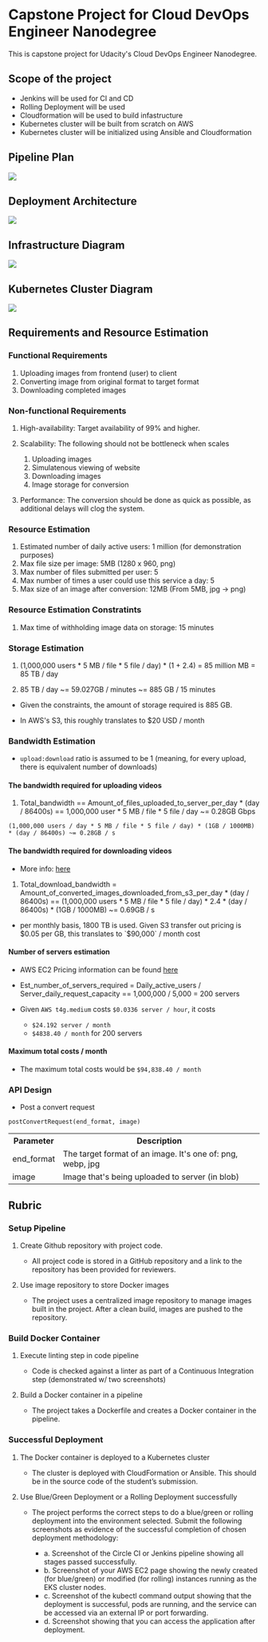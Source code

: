 # Capstone Project for Cloud DevOps Engineer Nanodegree

This is capstone project for Udacity's Cloud DevOps Engineer Nanodegree. 

## Scope of the project

- Jenkins will be used for CI and CD
- Rolling Deployment will be used
- Cloudformation will be used to build infastructure
- Kubernetes cluster will be built from scratch on AWS
- Kubernetes cluster will be initialized using Ansible and Cloudformation

## Pipeline Plan

<img src="https://user-images.githubusercontent.com/6856382/219821091-e647fe37-0c6f-40ec-a483-2ee99b91ae1d.png"/>

## Deployment Architecture

<img src="https://user-images.githubusercontent.com/6856382/226086046-10f2ec21-c2fb-418d-aa1b-48557938969d.jpeg">

## Infrastructure Diagram

<img src="https://user-images.githubusercontent.com/6856382/228092797-ffde2b62-2673-4e2a-a915-fc171d2d665b.jpeg"/> 

## Kubernetes Cluster Diagram

<img src="https://user-images.githubusercontent.com/6856382/228103460-aa26c2a0-324a-4515-9112-b2f02f675b24.jpeg"/>

## Requirements and Resource Estimation

### Functional Requirements
1. Uploading images from frontend (user) to client
2. Converting image from original format to target format
3. Downloading completed images

### Non-functional Requirements
1. High-availability: Target availability of 99% and higher.
2. Scalability: The following should not be bottleneck when scales
    1. Uploading images
    2. Simulatenous viewing of website
    3. Downloading images
    4. Image storage for conversion 

3. Performance: The conversion should be done as quick as possible, as additional delays will clog the system.

### Resource Estimation
1. Estimated number of daily active users: 1 million (for demonstration purposes)
2. Max file size per image: 5MB (1280 x 960, png)
3. Max number of files submitted per user: 5
4. Max number of times a user could use this service a day: 5
5. Max size of an image after conversion: 12MB (From 5MB, jpg -> png)

### Resource Estimation Constratints

1. Max time of withholding image data on storage: 15 minutes

### Storage Estimation
1. (1,000,000 users * 5 MB / file * 5 file / day) * (1 + 2.4) = 85 million MB = 85 TB / day

2. 85 TB / day ~= 59.027GB / minutes ~= 885 GB / 15 minutes

- Given the constraints, the amount of storage required is 885 GB.

- In AWS's S3, this roughly translates to $20 USD / month

### Bandwidth Estimation

- `upload:download` ratio is assumed to be 1 (meaning, for every upload, there is equivalent number of downloads)

#### The bandwidth required for uploading videos

1. Total_bandwidth == Amount_of_files_uploaded_to_server_per_day * (day / 86400s) ==  1,000,000 user * 5 MB / file * 5 file / day ~= 0.28GB Gbps


```
(1,000,000 users / day * 5 MB / file * 5 file / day) * (1GB / 1000MB) * (day / 86400s) ~= 0.28GB / s
```

#### The bandwidth required for downloading videos

- More info: [here](https://aws.amazon.com/s3/pricing/)

1. Total_download_bandwidth = Amount_of_converted_images_downloaded_from_s3_per_day * (day / 86400s) == (1,000,000 users * 5 MB / file * 5 file / day) * 2.4 * (day / 86400s) * (1GB / 1000MB) ~=  0.69GB / s 

- per monthly basis, 1800 TB is used. Given S3 transfer out pricing is $0.05 per GB, this translates to `$90,000` / month cost


#### Number of servers estimation

- AWS EC2 Pricing information can be found [here](https://aws.amazon.com/ec2/pricing/on-demand/)

- Est_number_of_servers_required = Daily_active_users / Server_daily_request_capacity == 1,000,000 / 5,000 = 200 servers

- Given `AWS t4g.medium` costs `$0.0336 server / hour`, it costs
    - `$24.192 server / month`
    - `$4838.40 / month` for 200 servers


#### Maximum total costs / month

- The maximum total costs would be `$94,838.40 / month`


### API Design

- Post a convert request

```
postConvertRequest(end_format, image)
```

<table>
    <tbody>
        <tr>
            <th>Parameter</th>
            <th>Description</th>
        </tr>
        <tr>
            <td>end_format</td>
            <td>The target format of an image. It's one of: png, webp, jpg</td>
        </tr>
        <tr>
            <td>image</td>
            <td>Image that's being uploaded to server (in blob)</td>
        </tr>
    </tbody>
</table>

## Rubric

### Setup Pipeline

1. Create Github repository with project code.
    - All project code is stored in a GitHub repository and a link to the repository has been provided for reviewers.

2. Use image repository to store Docker images
    - The project uses a centralized image repository to manage images built in the project. After a clean build, images are pushed to the repository.


### Build Docker Container

1. Execute linting step in code pipeline
    - Code is checked against a linter as part of a Continuous Integration step (demonstrated w/ two screenshots)

2. Build a Docker container in a pipeline
    - The project takes a Dockerfile and creates a Docker container in the pipeline.

### Successful Deployment

1. The Docker container is deployed to a Kubernetes cluster
    - The cluster is deployed with CloudFormation or Ansible. This should be in the source code of the student’s submission.

2. Use Blue/Green Deployment or a Rolling Deployment successfully
    - The project performs the correct steps to do a blue/green or rolling deployment into the environment selected. Submit the following screenshots as evidence of the successful completion of chosen deployment methodology:

        - a. Screenshot of the Circle CI or Jenkins pipeline showing all stages passed successfully.
        - b. Screenshot of your AWS EC2 page showing the newly created (for blue/green) or modified (for rolling) instances running as the EKS cluster nodes.
        - c. Screenshot of the kubectl command output showing that the deployment is successful, pods are running, and the service can be accessed via an external IP or port forwarding.
        - d. Screenshot showing that you can access the application after deployment.

#